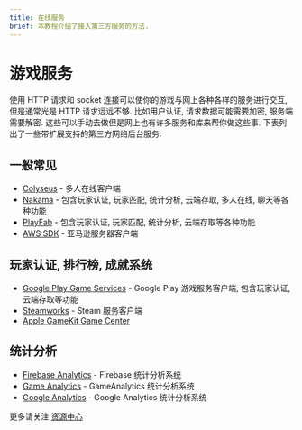 ```yaml
---
title: 在线服务
brief: 本教程介绍了接入第三方服务的方法.
---
```

# 游戏服务

使用 HTTP 请求和 socket 连接可以使你的游戏与网上各种各样的服务进行交互, 但是通常光是 HTTP 请求远远不够. 比如用户认证, 请求数据可能需要加密, 服务端需要解密. 这些可以手动去做但是网上也有许多服务和库来帮你做这些事. 下表列出了一些带扩展支持的第三方网络后台服务:

## 一般常见
* [Colyseus](https://defold.com/assets/colyseus/) - 多人在线客户端
* [Nakama](https://defold.com/assets/nakama/) - 包含玩家认证, 玩家匹配, 统计分析, 云端存取, 多人在线, 聊天等各种功能
* [PlayFab](https://defold.com/assets/playfabsdk/) - 包含玩家认证, 玩家匹配, 统计分析, 云端存取等各种功能
* [AWS SDK](https://github.com/britzl/aws-sdk-lua) - 亚马逊服务器客户端

## 玩家认证, 排行榜, 成就系统
* [Google Play Game Services](https://defold.com/assets/googleplaygameservices/) - Google Play 游戏服务客户端, 包含玩家认证, 云端存取等功能
* [Steamworks](https://defold.com/assets/steamworks/) - Steam 服务客户端
* [Apple GameKit Game Center](https://defold.com/assets/gamekit/)

## 统计分析
* [Firebase Analytics](https://defold.com/assets/googleanalyticsforfirebase/) - Firebase 统计分析系统
* [Game Analytics](https://gameanalytics.com/docs/item/defold-sdk) - GameAnalytics 统计分析系统
* [Google Analytics](https://defold.com/assets/gameanalytics/) - Google Analytics 统计分析系统

更多请关注 [资源中心](https://www.defold.com/assets/)
